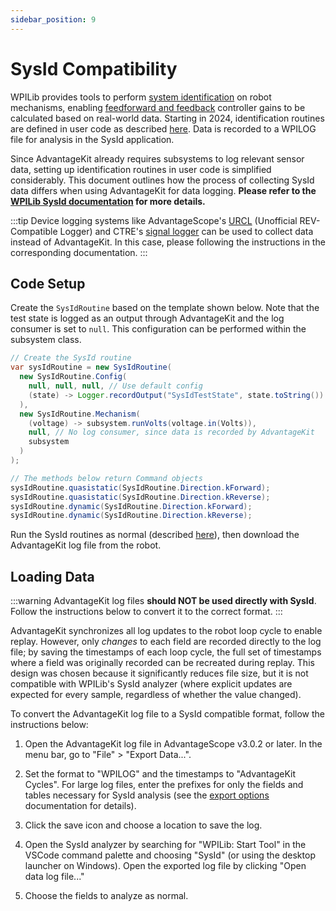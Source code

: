 ```yaml
---
sidebar_position: 9
---
```


# SysId Compatibility

WPILib provides tools to perform [system identification](https://docs.wpilib.org/en/stable/docs/software/advanced-controls/system-identification/index.html) on robot mechanisms, enabling [feedforward and feedback](https://docs.wpilib.org/en/stable/docs/software/advanced-controls/controllers/index.html) controller gains to be calculated based on real-world data. Starting in 2024, identification routines are defined in user code as described [here](https://docs.wpilib.org/en/stable/docs/software/advanced-controls/system-identification/creating-routine.html). Data is recorded to a WPILOG file for analysis in the SysId application.

Since AdvantageKit already requires subsystems to log relevant sensor data, setting up identification routines in user code is simplified considerably. This document outlines how the process of collecting SysId data differs when using AdvantageKit for data logging. **Please refer to the [WPILib SysId documentation](https://docs.wpilib.org/en/stable/docs/software/advanced-controls/system-identification/index.html) for more details.**

:::tip
Device logging systems like AdvantageScope's [URCL](https://docs.advantagescope.org/more-features/urcl) (Unofficial REV-Compatible Logger) and CTRE's [signal logger](https://pro.docs.ctr-electronics.com/en/latest/docs/api-reference/api-usage/signal-logging.html) can be used to collect data instead of AdvantageKit. In this case, please following the instructions in the corresponding documentation.
:::

## Code Setup

Create the `SysIdRoutine` based on the template shown below. Note that the test state is logged as an output through AdvantageKit and the log consumer is set to `null`. This configuration can be performed within the subsystem class.

```java
// Create the SysId routine
var sysIdRoutine = new SysIdRoutine(
  new SysIdRoutine.Config(
    null, null, null, // Use default config
    (state) -> Logger.recordOutput("SysIdTestState", state.toString())
  ),
  new SysIdRoutine.Mechanism(
    (voltage) -> subsystem.runVolts(voltage.in(Volts)),
    null, // No log consumer, since data is recorded by AdvantageKit
    subsystem
  )
);

// The methods below return Command objects
sysIdRoutine.quasistatic(SysIdRoutine.Direction.kForward);
sysIdRoutine.quasistatic(SysIdRoutine.Direction.kReverse);
sysIdRoutine.dynamic(SysIdRoutine.Direction.kForward);
sysIdRoutine.dynamic(SysIdRoutine.Direction.kReverse);
```

Run the SysId routines as normal (described [here](https://docs.wpilib.org/en/stable/docs/software/advanced-controls/system-identification/running-routine.html)), then download the AdvantageKit log file from the robot.

## Loading Data

:::warning
AdvantageKit log files **should NOT be used directly with SysId**. Follow the instructions below to convert it to the correct format.
:::

AdvantageKit synchronizes all log updates to the robot loop cycle to enable replay. However, only _changes_ to each field are recorded directly to the log file; by saving the timestamps of each loop cycle, the full set of timestamps where a field was originally recorded can be recreated during replay. This design was chosen because it significantly reduces file size, but it is not compatible with WPILib's SysId analyzer (where explicit updates are expected for every sample, regardless of whether the value changed).

To convert the AdvantageKit log file to a SysId compatible format, follow the instructions below:

1. Open the AdvantageKit log file in AdvantageScope v3.0.2 or later. In the menu bar, go to "File" > "Export Data...".

2. Set the format to "WPILOG" and the timestamps to "AdvantageKit Cycles". For large log files, enter the prefixes for only the fields and tables necessary for SysId analysis (see the [export options](https://docs.advantagescope.org/more-features/export#options) documentation for details).

3. Click the save icon and choose a location to save the log.

4. Open the SysId analyzer by searching for "WPILib: Start Tool" in the VSCode command palette and choosing "SysId" (or using the desktop launcher on Windows). Open the exported log file by clicking "Open data log file..."

5. Choose the fields to analyze as normal.
